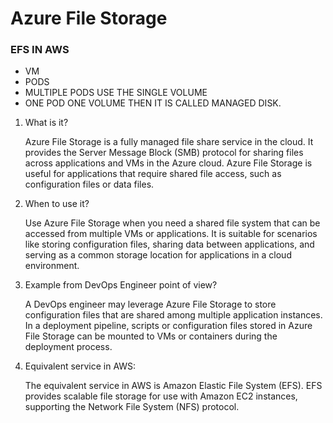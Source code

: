 # Azure File Storage

### EFS IN AWS
- VM
- PODS
- MULTIPLE PODS USE THE SINGLE VOLUME
- ONE POD ONE VOLUME THEN IT IS CALLED MANAGED DISK.

1. What is it?

    Azure File Storage is a fully managed file share service in the cloud.
    It provides the Server Message Block (SMB) protocol for sharing files across applications and VMs in the Azure cloud.
    Azure File Storage is useful for applications that require shared file access, such as configuration files or data files.

2. When to use it?

    Use Azure File Storage when you need a shared file system that can be accessed from multiple VMs or applications.
    It is suitable for scenarios like storing configuration files, sharing data between applications, and serving as a common storage location for applications in a cloud environment.

3. Example from DevOps Engineer point of view?

    A DevOps engineer may leverage Azure File Storage to store configuration files that are shared among multiple application instances.
    In a deployment pipeline, scripts or configuration files stored in Azure File Storage can be mounted to VMs or containers during the deployment process.

4. Equivalent service in AWS:

    The equivalent service in AWS is Amazon Elastic File System (EFS). EFS provides scalable file storage for use with Amazon EC2 instances, supporting the Network File System (NFS) protocol.
